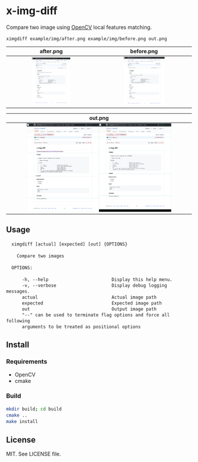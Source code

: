 # x-img-diff
Compare two image using [OpenCV](https://docs.opencv.org/3.3.0/) local features matching.

```
ximgdiff example/img/after.png example/img/before.png out.png
```

| after.png | before.png |
| :--: | :--: |
| <img src="example/img/after.png" width="45%" /> | <img src="example/img/before.png" width="45%" /> |

| out.png |
| :--: |
| <img src="example/img/out.png" width="80%" > |

## Usage

```text
  ximgdiff [actual] [expected] [out] {OPTIONS}

    Compare two images

  OPTIONS:

      -h, --help                        Display this help menu.
      -v, --verbose                     Display debug logging messages.
      actual                            Actual image path
      expected                          Expected image path
      out                               Output image path
      "--" can be used to terminate flag options and force all following
      arguments to be treated as positional options
```

## Install
### Requirements

- OpenCV
- cmake

### Build

```sh
mkdir build; cd build
cmake ..
make install
```

## License
MIT. See LICENSE file.
